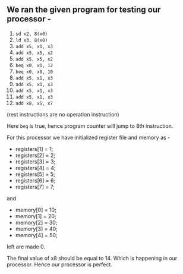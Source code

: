 ## We ran the given program for testing our processor -

1.  `sd x2, 8(x0)`
2.  `ld x3, 8(x0)`
3.  `add x5, x1, x3`
4.  `add x5, x5, x2`
5.  `add x5, x5, x2`
6.  `beq x0, x1, 12`
7.  `beq x0, x0, 10`
8.  `add x5, x1, x3`
9.  `add x5, x1, x3`
10. `add x5, x1, x3`
11. `add x5, x1, x3`
12. `add x8, x5, x7`

(rest instructions are no operation instruction)

Here `beq` is true, hence program counter will jump to 8th instruction.

For this processor we have initialized register file and memory as - 

- registers[1] = 1;
- registers[2] = 2;
- registers[3] = 3;
- registers[4] = 4;
- registers[5] = 5;
- registers[6] = 6;
- registers[7] = 7;

and

- memory[0] = 10;
- memory[1] = 20;
- memory[2] = 30;
- memory[3] = 40;
- memory[4] = 50;

left are made 0.

The final value of x8 should be equal to 14. Which is happening in our processor. Hence our processor is perfect.